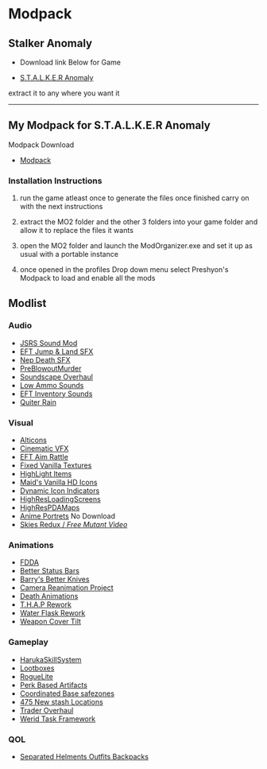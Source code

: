 # Modpack
## **Stalker Anomaly**

- Download link Below for Game

- [S.T.A.L.K.E.R Anomaly](https://www.moddb.com/mods/stalker-anomaly)

extract it to any where you want it

____________________________________________________________________
## My Modpack for S.T.A.L.K.E.R Anomaly

Modpack Download

* [Modpack](https://drive.google.com/file/d/1sfzbM8HK9FsR_C7m7cqxrqtShgx7kGVX/view?usp=sharing)

### **Installation Instructions**

1. run the game atleast once to generate the files once finished carry on with the next instructions

2. extract the MO2 folder and the other 3 folders into your game folder and allow it to replace the files it wants

3. open the MO2 folder and launch the ModOrganizer.exe and set it up as usual with a portable instance

4. once opened in the profiles Drop down menu select Preshyon's Modpack to load and enable all the mods

## Modlist

### Audio
- [JSRS Sound Mod](https://www.moddb.com/mods/stalker-anomaly/addons/solarint-gunshot-overhaul)
- [EFT Jump & Land SFX](https://www.moddb.com/mods/stalker-anomaly/addons/eft-jumpland-sfx)
- [Nep Death SFX](https://www.moddb.com/mods/stalker-anomaly/addons/neptune-death-sfx-replacer)
- [PreBlowoutMurder](https://www.moddb.com/mods/stalker-anomaly/addons/pre-blowout-murder)
- [Soundscape Overhaul](https://www.moddb.com/mods/stalker-anomaly/addons/soundscape-overhaul-2)
- [Low Ammo Sounds](https://drive.google.com/file/d/1KUlIA75gn7VUES6hg2ERr80CNOJ00V0J/view?usp=sharing)
- [EFT Inventory Sounds](https://www.moddb.com/mods/stalker-anomaly/addons/eft-inventory-sound)
- [Quiter Rain](https://www.moddb.com/mods/stalker-anomaly/addons/soundscape-overhaul-quieter-rain)
### Visual
- [Alticons](https://www.moddb.com/mods/stalker-anomaly/addons/alticons)
- [Cinematic VFX](https://www.moddb.com/mods/stalker-anomaly/addons/cinemavfx3-7)
- [EFT Aim Rattle](https://www.moddb.com/mods/stalker-anomaly/addons/eft-aim-rattle)
- [Fixed Vanilla Textures](https://www.moddb.com/mods/stalker-anomaly/addons/fvm)
- [HighLight Items](https://www.moddb.com/mods/stalker-anomaly/addons/background-color-highlight)
- [Maid's Vanilla HD Icons](https://www.moddb.com/mods/stalker-anomaly/addons/maids-vanilla-hd-icons)
- [Dynamic Icon Indicators](https://www.moddb.com/mods/stalker-anomaly/addons/dynamic-icon-indicators)
- [HighResLoadingScreens](https://www.moddb.com/mods/stalker-anomaly/addons/high-resolution-loading-screen)
- [HighResPDAMaps](https://www.moddb.com/mods/stalker-anomaly/addons/high-resolution-maps)
- [Anime Portrets]() No Download
- [Skies Redux / *Free Mutant Video*](https://www.moddb.com/mods/stalker-anomaly/addons/anomaly-skyboxes)
### Animations
- [FDDA](https://www.moddb.com/mods/stalker-anomaly/addons/food-drug-and-drinks-animations-reuploaded)
- [Better Status Bars](https://www.moddb.com/mods/stalker-anomaly/addons/better-stats-bars)
- [Barry's Better Knives](https://www.moddb.com/mods/stalker-anomaly/addons/barrys-better-knives)
- [Camera Reanimation Project](https://www.moddb.com/mods/stalker-anomaly/addons/camera-reanimation-project-inertia)
- [Death Animations](https://www.moddb.com/mods/stalker-anomaly/addons/death-animations-151)
- [T.H.A.P Rework](https://www.moddb.com/mods/stalker-anomaly/addons/thap-rework)
- [Water Flask Rework](https://www.moddb.com/mods/stalker-anomaly/addons/water-flask-rework)
- [Weapon Cover Tilt](https://www.moddb.com/mods/stalker-anomaly/addons/weapon-cover-tilt-inertia)
### Gameplay
- [HarukaSkillSystem](https://www.moddb.com/mods/stalker-anomaly/addons/anomaly-skill-system)
- [Lootboxes](https://www.moddb.com/mods/stalker-anomaly/addons/anomaly-lootboxes)
- [RogueLite](https://www.moddb.com/mods/stalker-anomaly/addons/jabbers-ironman-roguelite1)
- [Perk Based Artifacts](https://www.moddb.com/mods/stalker-anomaly/addons/perk-based-artefacts)
- [Coordinated Base safezones](https://www.moddb.com/mods/stalker-anomaly/addons/tb-coordinate-based-safe-zones-v1-0)
- [475 New stash Locations](https://www.moddb.com/mods/stalker-anomaly/addons/tbs-475-new-stash-locations)
- [Trader Overhaul](https://www.moddb.com/mods/stalker-anomaly/addons/trader-overhaul-complete)
- [Werid Task Framework](https://www.moddb.com/mods/stalker-anomaly/addons/weird-tasks-framework)
### QOL
- [Separated Helments Outfits Backpacks](https://www.moddb.com/mods/stalker-anomaly/addons/separated-helmets-outfits-backpacks)
